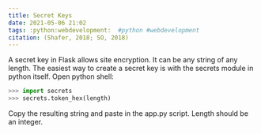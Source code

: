 ```yaml
---
title: Secret Keys
date: 2021-05-06 21:02
tags: :python:webdevelopment:  #python #webdevelopment
citation: (Shafer, 2018; SO, 2018)
---
```


A secret key in Flask allows site encryption. It can be any string of any length. The easiest way to create a secret key is with the secrets module in python itself. Open python shell:

```python
>>> import secrets
>>> secrets.token_hex(length)
```

Copy the resulting string and paste in the app.py script. Length should be an integer.
